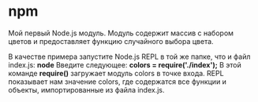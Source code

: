 # npm
Мой первый Node.js модуль. Модуль содержит массив с набором цветов и предоставляет функцию случайного выбора цвета. 

В качестве примера запустите Node.js REPL в той же папке, что и файл index.js:
 **node**
Введите следующее:
 **colors = require('./index');**
В этой команде **require()** загружает модуль colors в точке входа.
REPL показывает нам значение colors, где содержатся все функции и объекты, импортированные из файла index.js.

